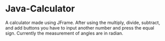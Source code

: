 # Java-Calculator
A calculator made using JFrame.
After using the multiply, divide, subtract, and add buttons you have to input another
number and press the equal sign. Currently the measurement of angles are in radian.
